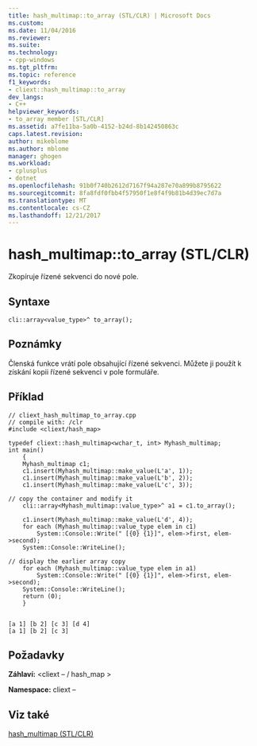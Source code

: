 ```yaml
---
title: hash_multimap::to_array (STL/CLR) | Microsoft Docs
ms.custom: 
ms.date: 11/04/2016
ms.reviewer: 
ms.suite: 
ms.technology:
- cpp-windows
ms.tgt_pltfrm: 
ms.topic: reference
f1_keywords:
- cliext::hash_multimap::to_array
dev_langs:
- C++
helpviewer_keywords:
- to_array member [STL/CLR]
ms.assetid: a7fe11ba-5a0b-4152-b24d-8b142450863c
caps.latest.revision: 
author: mikeblome
ms.author: mblome
manager: ghogen
ms.workload:
- cplusplus
- dotnet
ms.openlocfilehash: 91b0f740b2612d7167f94a287e70a899b8795622
ms.sourcegitcommit: 8fa8fdf0fbb4f57950f1e8f4f9b81b4d39ec7d7a
ms.translationtype: MT
ms.contentlocale: cs-CZ
ms.lasthandoff: 12/21/2017
---
```

# <a name="hashmultimaptoarray-stlclr"></a>hash_multimap::to_array (STL/CLR)
Zkopíruje řízené sekvenci do nové pole.  
  
## <a name="syntax"></a>Syntaxe  
  
```  
cli::array<value_type>^ to_array();  
```  
  
## <a name="remarks"></a>Poznámky  
 Členská funkce vrátí pole obsahující řízené sekvenci. Můžete ji použít k získání kopii řízené sekvenci v pole formuláře.  
  
## <a name="example"></a>Příklad  
  
```  
// cliext_hash_multimap_to_array.cpp   
// compile with: /clr   
#include <cliext/hash_map>   
  
typedef cliext::hash_multimap<wchar_t, int> Myhash_multimap;   
int main()   
    {   
    Myhash_multimap c1;   
    c1.insert(Myhash_multimap::make_value(L'a', 1));   
    c1.insert(Myhash_multimap::make_value(L'b', 2));   
    c1.insert(Myhash_multimap::make_value(L'c', 3));   
  
// copy the container and modify it   
    cli::array<Myhash_multimap::value_type>^ a1 = c1.to_array();   
  
    c1.insert(Myhash_multimap::make_value(L'd', 4));   
    for each (Myhash_multimap::value_type elem in c1)   
        System::Console::Write(" [{0} {1}]", elem->first, elem->second);   
    System::Console::WriteLine();   
  
// display the earlier array copy   
    for each (Myhash_multimap::value_type elem in a1)   
        System::Console::Write(" [{0} {1}]", elem->first, elem->second);   
    System::Console::WriteLine();   
    return (0);   
    }  
  
```  
  
```Output  
[a 1] [b 2] [c 3] [d 4]  
[a 1] [b 2] [c 3]  
```  
  
## <a name="requirements"></a>Požadavky  
 **Záhlaví:** \<cliext – / hash_map >  
  
 **Namespace:** cliext –  
  
## <a name="see-also"></a>Viz také  
 [hash_multimap (STL/CLR)](../dotnet/hash-multimap-stl-clr.md)